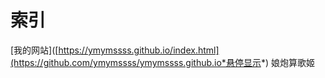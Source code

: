 索引
== 
[我的网站]([https://ymymssss.github.io/index.html](https://github.com/ymymssss/ymymssss.github.io*悬停显示*)
娘炮算歌姬
